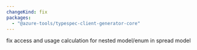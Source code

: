 ```yaml
---
changeKind: fix
packages:
  - "@azure-tools/typespec-client-generator-core"
---
```


fix access and usage calculation for nested model/enum in spread model